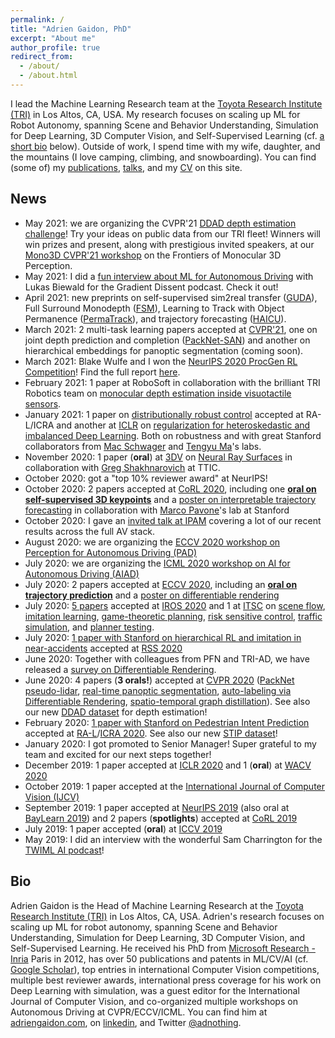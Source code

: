 ```yaml
---
permalink: /
title: "Adrien Gaidon, PhD"
excerpt: "About me"
author_profile: true
redirect_from:
  - /about/
  - /about.html
---
```


I lead the Machine Learning Research team at the [Toyota Research Institute (TRI)](https://www.tri.global/) in Los Altos, CA, USA. My research focuses on scaling up ML for Robot Autonomy, spanning Scene and Behavior Understanding, Simulation for Deep Learning, 3D Computer Vision, and Self-Supervised Learning (cf. [a short bio](#bio) below). Outside of work, I spend time with my wife, daughter, and the mountains (I love camping, climbing, and snowboarding). You can find (some of) my [publications](/publications/), [talks](/talks/), and my [CV](/cv/) on this site.

## News

- May 2021: we are organizing the CVPR'21 [DDAD depth estimation challenge](https://eval.ai/web/challenges/challenge-page/902/overview)! Try your ideas on public data from our TRI fleet! Winners will win prizes and present, along with prestigious invited speakers, at our [Mono3D CVPR'21 workshop](https://sites.google.com/view/mono3d-workshop/) on the Frontiers of Monocular 3D Perception.
- May 2021: I did a [fun interview about ML for Autonomous Driving](https://wandb.ai/wandb_fc/gradient-dissent/reports/TRI-s-Adrien-Gaidon-on-advancing-ML-research-in-autonomous-vehicles--Vmlldzo2MzEzMTE) with Lukas Biewald for the Gradient Dissent podcast. Check it out!
- April 2021: new preprints on self-supervised sim2real transfer ([GUDA](https://arxiv.org/abs/2103.16694)), Full Surround Monodepth ([FSM](https://arxiv.org/abs/2104.00152)), Learning to Track with Object Permanence ([PermaTrack](https://arxiv.org/abs/2103.14258)), and trajectory forecasting ([HAICU](https://arxiv.org/abs/2104.12446)).
- March 2021: 2 multi-task learning papers accepted at [CVPR'21](http://cvpr2021.thecvf.com/), one on joint depth prediction and completion ([PackNet-SAN](https://arxiv.org/abs/2103.16690)) and another on hierarchical embeddings for panoptic segmentation (coming soon).
- March 2021: Blake Wulfe and I won the [NeurIPS 2020 ProcGen RL Competition](https://www.aicrowd.com/challenges/neurips-2020-procgen-competition)! Find the full report [here](https://arxiv.org/abs/2103.15332).
- February 2021: 1 paper at RoboSoft in collaboration with the brilliant TRI Robotics team on [monocular depth estimation inside visuotactile sensors](/publication/2021-01-22-Monocular-Depth-SoftBubble).
- January 2021: 1 paper on [distributionally robust control](/publication/2021-01-30-RAT-iLQR) accepted at RA-L/ICRA and another at [ICLR](https://iclr.cc/) on [regularization for heteroskedastic and imbalanced Deep Learning](/publication/2021-01-12-Heteroskedastic-and-Imbalanced-Deep-Learning). Both on robustness and with great Stanford collaborators from [Mac Schwager](https://web.stanford.edu/~schwager/) and [Tengyu Ma](https://ai.stanford.edu/~tengyuma/)'s labs.
- November 2020: 1 paper (**oral**) at [3DV](http://3dv2020.dgcv.nii.ac.jp/) on [Neural Ray Surfaces](/publication/2020-08-15-Neural-Ray-Surfaces) in collaboration with [Greg Shakhnarovich](https://ttic.uchicago.edu/~gregory/) at TTIC.
- October 2020: got a "top 10% reviewer award" at NeurIPS!
- October 2020: 2 papers accepted at [CoRL 2020](https://www.robot-learning.org/), including one **[oral on self-supervised 3D keypoints](/publication/2020-11-16-KP3D-Self-supervised-3D-Kepyoints)** and a [poster on interpretable trajectory forecasting](/publication/2020-11-16-MATS-Trajectory-Forecasting) in collaboration with [Marco Pavone](https://web.stanford.edu/~pavone/)'s lab at Stanford
- October 2020: I gave an [invited talk at IPAM](https://www.youtube.com/watch?v=HltMaglvFKg) covering a lot of our recent results across the full AV stack.
- August 2020: we are organizing the [ECCV 2020 workshop on Perception for Autonomous Driving (PAD)](https://sites.google.com/view/pad2020)
- July 2020: we are organizing the [ICML 2020 workshop on AI for Autonomous Driving (AIAD)](https://sites.google.com/view/aiad2020)
- July 2020: 2 papers accepted at [ECCV 2020](https://eccv2020.eu/), including an **[oral on trajectory prediction](/publication/2020-08-23-Endpoint-Conditioned-Trajectory-Prediction)** and a [poster on differentiable rendering](/publication/2020-08-23-Self-Supervised-Differentiable-Rendering)
- July 2020: [5 papers](/publications/) accepted at [IROS 2020](https://www.iros2020.org/) and 1 at [ITSC](https://www.ieee-itsc2020.org/) on [scene flow](/publication/2020-10-25-End-to-end-Birds-eye-view-Flow), [imitation learning](/publication/2020-10-25-Driving-Through-Ghosts), [game-theoretic planning](/publication/2020-10-25-Game-Theoretic-Planning-Risk-Aware), [risk sensitive control](/publication/2020-10-25-Risk-Sensitive-Control-Trajectron), [traffic simulation](/publication/2020-10-25-Behaviorally-Diverse-Traffic-Simulation-via-RL), and [planner testing](/publication/2020-09-20-Discovering-Avoidable-Planner-Failures).
- July 2020: [1 paper with Stanford on hierarchical RL and imitation in near-accidents](/publication/2020-07-15-Reinforcement-Learning-based-Control-of-Imitative-Policies-for-Near-Accident-Driving) accepted at [RSS 2020](https://roboticsconference.org/)
- June 2020: Together with colleagues from PFN and TRI-AD, we have released a [survey on Differentiable Rendering](/publication/2020-06-22-Differentiable-Rendering-Survey).
- June 2020: 4 papers (**3 orals!**) accepted at [CVPR 2020](http://cvpr2020.thecvf.com/) ([PackNet pseudo-lidar](/publication/2020-06-16-3D-Packing-for-Self-Supervised-Monocular-Depth-Estimation), [real-time panoptic segmentation](/publication/2020-06-16-Real-Time-Panoptic-Segmentation-from-Dense-Detections), [auto-labeling via Differentiable Rendering](/publication/2020-06-16-Autolabeling-3D-Objects-with-Differentiable-Rendering), [spatio-temporal graph distillation](/publication/2020-06-16-Spatio-Temporal-Graph-for-Video-Captioning)). See also our new [DDAD dataset](https://github.com/TRI-ML/DDAD) for depth estimation!
- February 2020: [1 paper with Stanford on Pedestrian Intent Prediction](/publication/2020-05-31-Spatiotemporal-Relationship-Reasoning-for-Pedestrian-Intent-Prediction) accepted at [RA-L](https://www.ieee-ras.org/publications/ra-l)/[ICRA 2020](https://www.icra2020.org/). See also our new [STIP dataset](https://stip.stanford.edu/dataset.html)!
- January 2020: I got promoted to Senior Manager! Super grateful to my team and excited for our next steps together!
- December 2019: 1 paper accepted at [ICLR 2020](https://iclr.cc/virtual/poster_ByxT7TNFvH.html) and 1 (**oral**) at [WACV 2020](http://wacv20.wacv.net/)
- October 2019: 1 paper accepted at the [International Journal of Computer Vision (IJCV)](https://link.springer.com/article/10.1007/s11263-019-01222-z)
- September 2019: 1 paper accepted at [NeurIPS 2019](https://nips.cc/Conferences/2019/Schedule?showEvent=13370) (also oral at [BayLearn 2019](https://www.youtube.com/watch?v=EIF6Sy3ZKYQ&feature=emb_logo)) and 2 papers (**spotlights**) accepted at [CoRL 2019](https://sites.google.com/robot-learning.org/corl2019)
- July 2019: 1 paper accepted (**oral**) at [ICCV 2019](https://conftube.com/video/2ntDYowHbZs?tocitem=134)
- May 2019: I did an interview with the wonderful Sam Charrington for the [TWIML AI podcast](https://twimlai.com/twiml-talk-269-advancing-autonomous-vehicle-development-using-distributed-deep-learning-with-adrien-gaidon/)!


## Bio

Adrien Gaidon is the Head of Machine Learning Research at the [Toyota Research Institute (TRI)](https://www.tri.global/) in Los Altos, CA, USA. Adrien's research focuses on scaling up ML for robot autonomy, spanning Scene and Behavior Understanding, Simulation for Deep Learning, 3D Computer Vision, and Self-Supervised Learning. He received his PhD from [Microsoft Research - Inria](https://www.msr-inria.fr/) Paris in 2012, has over 50 publications and patents in ML/CV/AI (cf. [Google Scholar](https://scholar.google.com/citations?user=2StUgf4AAAAJ&hl=en)), top entries in international Computer Vision competitions, multiple best reviewer awards, international press coverage for his work on Deep Learning with simulation, was a guest editor for the International Journal of Computer Vision, and co-organized multiple workshops on Autonomous Driving at CVPR/ECCV/ICML. You can find him at [adriengaidon.com](https://www.adriengaidon.com), on [linkedin](https://www.linkedin.com/in/adrien-gaidon-63ab2358/), and Twitter [@adnothing](https://twitter.com/adnothing).
